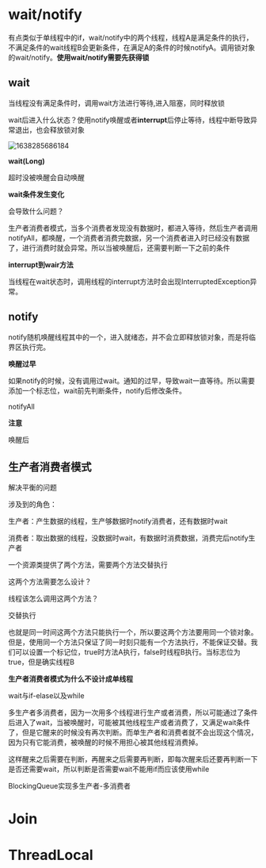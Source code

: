 # wait/notify

有点类似于单线程中的if，wait/notify中的两个线程，线程A是满足条件的执行，不满足条件的wait线程B会更新条件，在满足A的条件的时候notifyA。调用锁对象的wait/notify。**使用wait/notify需要先获得锁**



## **wait**

当线程没有满足条件时，调用wait方法进行等待,进入阻塞，同时释放锁

wait后进入什么状态？使用notify唤醒或者**interrupt**后停止等待，线程中断导致异常退出，也会释放锁对象

![1638285686184](..\..\..\..\img\1638285686184.png)



**wait(Long)**

超时没被唤醒会自动唤醒



**wait条件发生变化**

会导致什么问题？



生产者消费者模式，当多个消费者发现没有数据时，都进入等待，然后生产者调用notifyAll，都唤醒，一个消费者消费完数据，另一个消费者进入时已经没有数据了，进行消费时就会异常。所以当被唤醒后，还需要判断一下之前的条件



**interrupt到wair方法**

当线程在wait状态时，调用线程的interrupt方法时会出现InterruptedException异常。



## **notify**

notify随机唤醒线程其中的一个，进入就绪态，并不会立即释放锁对象，而是将临界区执行完。



**唤醒过早**

如果notify的时候，没有调用过wait。通知的过早，导致wait一直等待。所以需要添加一个标志位，wait前先判断条件，notify后修改条件。



notifyAll



**注意**

唤醒后



## 生产者消费者模式

解决平衡的问题



涉及到的角色：

生产者：产生数据的线程，生产够数据时notify消费者，还有数据时wait

消费者：取出数据的线程，没数据时wait，有数据时消费数据，消费完后notify生产者





一个资源类提供了两个方法，需要两个方法交替执行

这两个方法需要怎么设计？

线程该怎么调用这两个方法？

交替执行

也就是同一时间这两个方法只能执行一个，所以要这两个方法要用同一个锁对象。但是，使用同一个方法只保证了同一时刻只能有一个方法执行，不能保证交替。我们可以设置一个标记位，true时方法A执行，false时线程B执行。当标志位为true，但是确实线程B



**生产者消费者模式为什么不设计成单线程**







wait与if-elase以及while

多生产者多消费者，因为一次用多个线程进行生产或者消费，所以可能通过了条件后进入了wait，当被唤醒时，可能被其他线程生产或者消费了，又满足wait条件了，但是它醒来的时候没有再次判断。而单生产者和消费者就不会出现这个情况，因为只有它能消费，被唤醒的时候不用担心被其他线程消费掉。

这样醒来之后需要在判断，再醒来之后需要再判断，即每次醒来后还要再判断一下是否还需要wait，所以判断是否需要wait不能用if而应该使用while







































BlockingQueue实现多生产者-多消费者

















# Join





# ThreadLocal